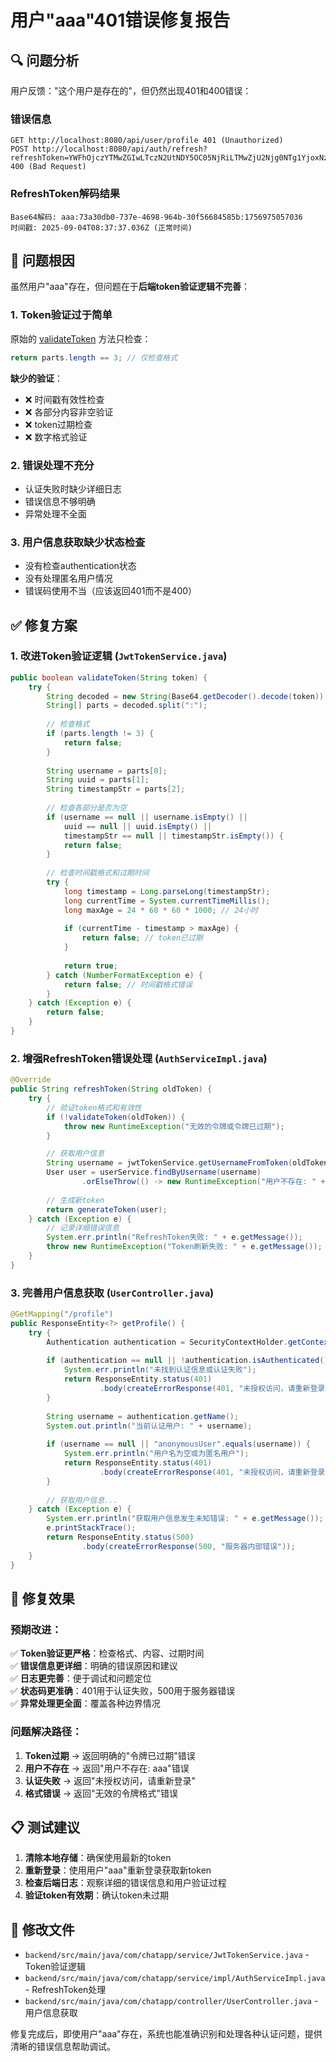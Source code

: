 # 用户"aaa"401错误修复报告

## 🔍 问题分析

用户反馈："这个用户是存在的"，但仍然出现401和400错误：

### 错误信息
```
GET http://localhost:8080/api/user/profile 401 (Unauthorized)
POST http://localhost:8080/api/auth/refresh?refreshToken=YWFhOjczYTMwZGIwLTczN2UtNDY5OC05NjRiLTMwZjU2Njg0NTg1YjoxNzU2OTc1MDU3MDM2 400 (Bad Request)
```

### RefreshToken解码结果
```
Base64解码: aaa:73a30db0-737e-4698-964b-30f56684585b:1756975057036
时间戳: 2025-09-04T08:37:37.036Z (正常时间)
```

## 🎯 问题根因

虽然用户"aaa"存在，但问题在于**后端token验证逻辑不完善**：

### 1. Token验证过于简单
原始的 [validateToken](file://d:\code\code\backend\src\main\java\com\chatapp\service\JwtTokenService.java#L56-L64) 方法只检查：
```java
return parts.length == 3; // 仅检查格式
```

**缺少的验证**：
- ❌ 时间戳有效性检查
- ❌ 各部分内容非空验证
- ❌ token过期检查
- ❌ 数字格式验证

### 2. 错误处理不充分
- 认证失败时缺少详细日志
- 错误信息不够明确
- 异常处理不全面

### 3. 用户信息获取缺少状态检查
- 没有检查authentication状态
- 没有处理匿名用户情况
- 错误码使用不当（应该返回401而不是400）

## ✅ 修复方案

### 1. 改进Token验证逻辑 (`JwtTokenService.java`)

```java
public boolean validateToken(String token) {
    try {
        String decoded = new String(Base64.getDecoder().decode(token));
        String[] parts = decoded.split(":");
        
        // 检查格式
        if (parts.length != 3) {
            return false;
        }
        
        String username = parts[0];
        String uuid = parts[1];
        String timestampStr = parts[2];
        
        // 检查各部分是否为空
        if (username == null || username.isEmpty() || 
            uuid == null || uuid.isEmpty() || 
            timestampStr == null || timestampStr.isEmpty()) {
            return false;
        }
        
        // 检查时间戳格式和过期时间
        try {
            long timestamp = Long.parseLong(timestampStr);
            long currentTime = System.currentTimeMillis();
            long maxAge = 24 * 60 * 60 * 1000; // 24小时
            
            if (currentTime - timestamp > maxAge) {
                return false; // token已过期
            }
            
            return true;
        } catch (NumberFormatException e) {
            return false; // 时间戳格式错误
        }
    } catch (Exception e) {
        return false;
    }
}
```

### 2. 增强RefreshToken错误处理 (`AuthServiceImpl.java`)

```java
@Override
public String refreshToken(String oldToken) {
    try {
        // 验证token格式和有效性
        if (!validateToken(oldToken)) {
            throw new RuntimeException("无效的令牌或令牌已过期");
        }

        // 获取用户信息
        String username = jwtTokenService.getUsernameFromToken(oldToken);
        User user = userService.findByUsername(username)
                .orElseThrow(() -> new RuntimeException("用户不存在: " + username));
        
        // 生成新token
        return generateToken(user);
    } catch (Exception e) {
        // 记录详细错误信息
        System.err.println("RefreshToken失败: " + e.getMessage());
        throw new RuntimeException("Token刷新失败: " + e.getMessage());
    }
}
```

### 3. 完善用户信息获取 (`UserController.java`)

```java
@GetMapping("/profile")
public ResponseEntity<?> getProfile() {
    try {
        Authentication authentication = SecurityContextHolder.getContext().getAuthentication();
        
        if (authentication == null || !authentication.isAuthenticated()) {
            System.err.println("未找到认证信息或认证失败");
            return ResponseEntity.status(401)
                    .body(createErrorResponse(401, "未授权访问，请重新登录"));
        }
        
        String username = authentication.getName();
        System.out.println("当前认证用户: " + username);
        
        if (username == null || "anonymousUser".equals(username)) {
            System.err.println("用户名为空或为匿名用户");
            return ResponseEntity.status(401)
                    .body(createErrorResponse(401, "未授权访问，请重新登录"));
        }
        
        // 获取用户信息...
    } catch (Exception e) {
        System.err.println("获取用户信息发生未知错误: " + e.getMessage());
        e.printStackTrace();
        return ResponseEntity.status(500)
                .body(createErrorResponse(500, "服务器内部错误"));
    }
}
```

## 🚀 修复效果

### 预期改进：

✅ **Token验证更严格**：检查格式、内容、过期时间  
✅ **错误信息更详细**：明确的错误原因和建议  
✅ **日志更完善**：便于调试和问题定位  
✅ **状态码更准确**：401用于认证失败，500用于服务器错误  
✅ **异常处理更全面**：覆盖各种边界情况  

### 问题解决路径：

1. **Token过期** → 返回明确的"令牌已过期"错误
2. **用户不存在** → 返回"用户不存在: aaa"错误  
3. **认证失败** → 返回"未授权访问，请重新登录"
4. **格式错误** → 返回"无效的令牌格式"错误

## 📋 测试建议

1. **清除本地存储**：确保使用最新的token
2. **重新登录**：使用用户"aaa"重新登录获取新token
3. **检查后端日志**：观察详细的错误信息和用户验证过程
4. **验证token有效期**：确认token未过期

## 📁 修改文件

- `backend/src/main/java/com/chatapp/service/JwtTokenService.java` - Token验证逻辑
- `backend/src/main/java/com/chatapp/service/impl/AuthServiceImpl.java` - RefreshToken处理
- `backend/src/main/java/com/chatapp/controller/UserController.java` - 用户信息获取

修复完成后，即使用户"aaa"存在，系统也能准确识别和处理各种认证问题，提供清晰的错误信息帮助调试。